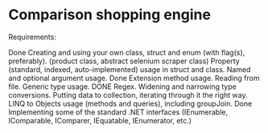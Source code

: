 # Comparison shopping engine
Requirements:

Done Creating and using your own class, struct and enum (with flag(s), preferably). (product class, abstract selenium scraper class)
     Property (standard, indexed, auto-implemented) usage in struct and class.
     Named and optional argument usage.
Done Extension method usage.
     Reading from file.
     Generic type usage.
DONE Regex.
     Widening and narrowing type conversions.
     Putting data to collection, iterating through it the right way.
     LINQ to Objects usage (methods and queries), including groupJoin.
Done Implementing some of the standard .NET interfaces (IEnumerable, IComparable, IComparer, IEquatable, IEnumerator, etc.)
